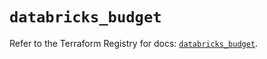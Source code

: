 # `databricks_budget`

Refer to the Terraform Registry for docs: [`databricks_budget`](https://registry.terraform.io/providers/databricks/databricks/1.96.0/docs/resources/budget).
